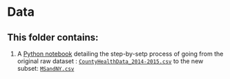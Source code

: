 # **Data**
## This folder contains:
1. A [Python notebook](https://github.com/AliciaGebara/Sexual_Health_In_MS_and_NY/blob/main/Documentation/Feeder3_1_Alicia_Gebara.ipynb) detailing the step-by-setp process of going from the original raw dataset : [`CountyHealthData_2014-2015.csv`](https://github.com/AliciaGebara/Sexual_Health_In_MS_and_NY/blob/main/Data/CountyHealthData_2014-2015.csv) to the new subset: [`MSandNY.csv`](https://github.com/AliciaGebara/Sexual_Health_In_MS_and_NY/blob/main/Data/MSandNY.csv)
